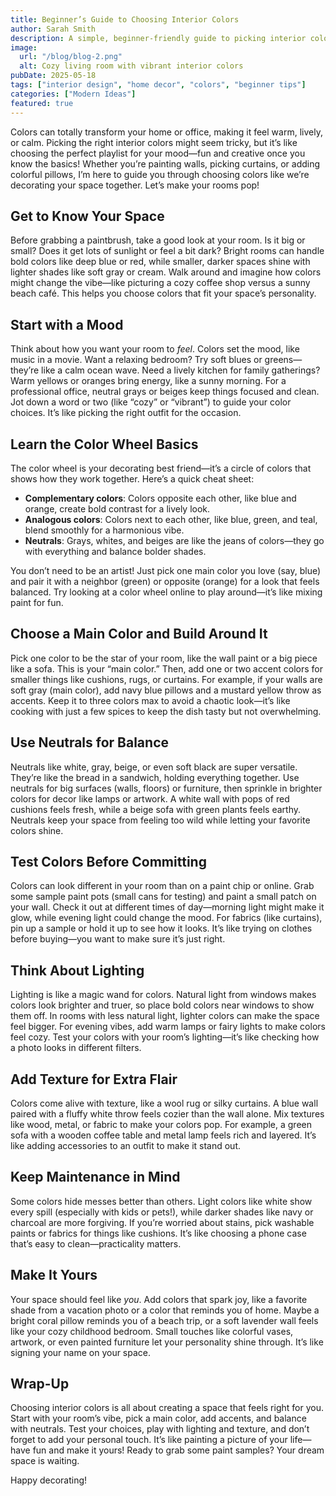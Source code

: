 ```yaml
---
title: Beginner’s Guide to Choosing Interior Colors
author: Sarah Smith
description: A simple, beginner-friendly guide to picking interior colors that make your home or office feel vibrant, cozy, and uniquely yours.
image:
  url: "/blog/blog-2.png"
  alt: Cozy living room with vibrant interior colors
pubDate: 2025-05-18
tags: ["interior design", "home decor", "colors", "beginner tips"]
categories: ["Modern Ideas"]
featured: true
---
```


Colors can totally transform your home or office, making it feel warm, lively, or calm. Picking the right interior colors might seem tricky, but it’s like choosing the perfect playlist for your mood—fun and creative once you know the basics! Whether you’re painting walls, picking curtains, or adding colorful pillows, I’m here to guide you through choosing colors like we’re decorating your space together. Let’s make your rooms pop!

## Get to Know Your Space

Before grabbing a paintbrush, take a good look at your room. Is it big or small? Does it get lots of sunlight or feel a bit dark? Bright rooms can handle bold colors like deep blue or red, while smaller, darker spaces shine with lighter shades like soft gray or cream. Walk around and imagine how colors might change the vibe—like picturing a cozy coffee shop versus a sunny beach café. This helps you choose colors that fit your space’s personality.

## Start with a Mood

Think about how you want your room to _feel_. Colors set the mood, like music in a movie. Want a relaxing bedroom? Try soft blues or greens—they’re like a calm ocean wave. Need a lively kitchen for family gatherings? Warm yellows or oranges bring energy, like a sunny morning. For a professional office, neutral grays or beiges keep things focused and clean. Jot down a word or two (like “cozy” or “vibrant”) to guide your color choices. It’s like picking the right outfit for the occasion.

## Learn the Color Wheel Basics

The color wheel is your decorating best friend—it’s a circle of colors that shows how they work together. Here’s a quick cheat sheet:

- **Complementary colors**: Colors opposite each other, like blue and orange, create bold contrast for a lively look.
- **Analogous colors**: Colors next to each other, like blue, green, and teal, blend smoothly for a harmonious vibe.
- **Neutrals**: Grays, whites, and beiges are like the jeans of colors—they go with everything and balance bolder shades.

You don’t need to be an artist! Just pick one main color you love (say, blue) and pair it with a neighbor (green) or opposite (orange) for a look that feels balanced. Try looking at a color wheel online to play around—it’s like mixing paint for fun.

## Choose a Main Color and Build Around It

Pick one color to be the star of your room, like the wall paint or a big piece like a sofa. This is your “main color.” Then, add one or two accent colors for smaller things like cushions, rugs, or curtains. For example, if your walls are soft gray (main color), add navy blue pillows and a mustard yellow throw as accents. Keep it to three colors max to avoid a chaotic look—it’s like cooking with just a few spices to keep the dish tasty but not overwhelming.

## Use Neutrals for Balance

Neutrals like white, gray, beige, or even soft black are super versatile. They’re like the bread in a sandwich, holding everything together. Use neutrals for big surfaces (walls, floors) or furniture, then sprinkle in brighter colors for decor like lamps or artwork. A white wall with pops of red cushions feels fresh, while a beige sofa with green plants feels earthy. Neutrals keep your space from feeling too wild while letting your favorite colors shine.

## Test Colors Before Committing

Colors can look different in your room than on a paint chip or online. Grab some sample paint pots (small cans for testing) and paint a small patch on your wall. Check it out at different times of day—morning light might make it glow, while evening light could change the mood. For fabrics (like curtains), pin up a sample or hold it up to see how it looks. It’s like trying on clothes before buying—you want to make sure it’s just right.

## Think About Lighting

Lighting is like a magic wand for colors. Natural light from windows makes colors look brighter and truer, so place bold colors near windows to show them off. In rooms with less natural light, lighter colors can make the space feel bigger. For evening vibes, add warm lamps or fairy lights to make colors feel cozy. Test your colors with your room’s lighting—it’s like checking how a photo looks in different filters.

## Add Texture for Extra Flair

Colors come alive with texture, like a wool rug or silky curtains. A blue wall paired with a fluffy white throw feels cozier than the wall alone. Mix textures like wood, metal, or fabric to make your colors pop. For example, a green sofa with a wooden coffee table and metal lamp feels rich and layered. It’s like adding accessories to an outfit to make it stand out.

## Keep Maintenance in Mind

Some colors hide messes better than others. Light colors like white show every spill (especially with kids or pets!), while darker shades like navy or charcoal are more forgiving. If you’re worried about stains, pick washable paints or fabrics for things like cushions. It’s like choosing a phone case that’s easy to clean—practicality matters.

## Make It Yours

Your space should feel like _you_. Add colors that spark joy, like a favorite shade from a vacation photo or a color that reminds you of home. Maybe a bright coral pillow reminds you of a beach trip, or a soft lavender wall feels like your cozy childhood bedroom. Small touches like colorful vases, artwork, or even painted furniture let your personality shine through. It’s like signing your name on your space.

## Wrap-Up

Choosing interior colors is all about creating a space that feels right for you. Start with your room’s vibe, pick a main color, add accents, and balance with neutrals. Test your choices, play with lighting and texture, and don’t forget to add your personal touch. It’s like painting a picture of your life—have fun and make it yours! Ready to grab some paint samples? Your dream space is waiting.

Happy decorating!
